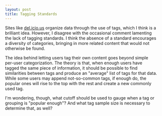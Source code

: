 ```yaml
---
layout: post
title: Tagging Standards
---
```

Sites like [del.icio.us](http://del.icio.us) organize data through the use of tags, which I think is a brilliant idea. However, I disagree with the occasional comment lamenting the lack of tagging standards. I think the absence of a standard encourages a diversity of categories, bringing in more related content that would not otherwise be found.

The idea behind letting users tag their own content goes beyond simple per-user categorization.  The theory is that, when enough users have tagged the same piece of information, it should be possible to find similarities between tags and produce an "average" list of tags for that data.  While some users may append not-so-common tags, if enough do, the popular ones will rise to the top with the rest and create a new commonly used tag.

I'm wondering, though, what cutoff should be used to gauge when a tag or grouping is "popular enough"?  And what tag sample size is necessary to determine that, as well?

